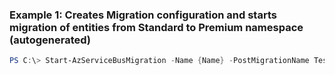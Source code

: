### Example 1: Creates Migration configuration and starts migration of entities from Standard to Premium namespace (autogenerated)
```powershell
PS C:\> Start-AzServiceBusMigration -Name {Name} -PostMigrationName TestingNamespaceStandardMigrationPostMigration -ResourceGroupName MyResourceGroup -TargetNameSpace {TargetNameSpace}
```

